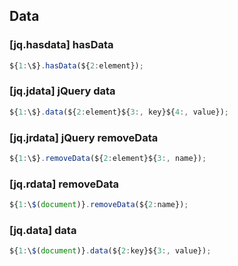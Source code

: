 ## Data

### [jq.hasdata] hasData

```javascript
${1:\$}.hasData(${2:element});
```

### [jq.jdata] jQuery data

```javascript
${1:\$}.data(${2:element}${3:, key}${4:, value});
```

### [jq.jrdata] jQuery removeData

```javascript
${1:\$}.removeData(${2:element}${3:, name});
```

### [jq.rdata] removeData

```javascript
${1:\$(document)}.removeData(${2:name});
```

### [jq.data] data

```javascript
${1:\$(document)}.data(${2:key}${3:, value});
```
